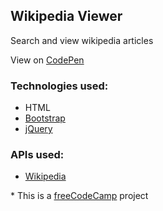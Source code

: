 ## Wikipedia Viewer

Search and view wikipedia articles

View on [CodePen](http://codepen.io/emiliogozo/pen/xOmgWX)

### Technologies used:
- HTML
- [Bootstrap](http://getbootstrap.com/)
- [jQuery](https://jquery.com)

### APIs used:
- [Wikipedia](https://www.mediawiki.org/wiki/API:Main_page)

\* This is a [freeCodeCamp](https://www.freecodecamp.com/emiliogozo) project
